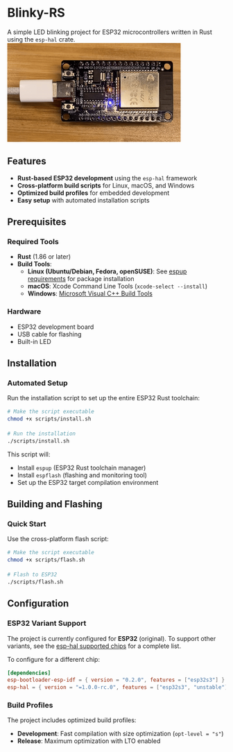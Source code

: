 # Blinky-RS

A simple LED blinking project for ESP32 microcontrollers written in Rust using the `esp-hal` crate.  
![ESP32 Blinking LED Demo](assets/esp32_blink_demo.gif)

## Features

- **Rust-based ESP32 development** using the `esp-hal` framework
- **Cross-platform build scripts** for Linux, macOS, and Windows
- **Optimized build profiles** for embedded development
- **Easy setup** with automated installation scripts

## Prerequisites

### Required Tools

- **Rust** (1.86 or later)
- **Build Tools**:
  - **Linux (Ubuntu/Debian, Fedora, openSUSE)**: See [espup requirements](https://github.com/esp-rs/espup?tab=readme-ov-file#requirements) for package installation
  - **macOS**: Xcode Command Line Tools (`xcode-select --install`)
  - **Windows**: [Microsoft Visual C++ Build Tools](https://visualstudio.microsoft.com/downloads/?q=build+tools#microsoft-visual-c-redistributable-for-visual-studio-2022)

### Hardware

- ESP32 development board
- USB cable for flashing
- Built-in LED

## Installation

### Automated Setup

Run the installation script to set up the entire ESP32 Rust toolchain:

```bash
# Make the script executable
chmod +x scripts/install.sh

# Run the installation
./scripts/install.sh
```

This script will:
- Install `espup` (ESP32 Rust toolchain manager)
- Install `espflash` (flashing and monitoring tool)
- Set up the ESP32 target compilation environment

## Building and Flashing

### Quick Start

Use the cross-platform flash script:

```bash
# Make the script executable
chmod +x scripts/flash.sh

# Flash to ESP32
./scripts/flash.sh
```

## Configuration

### ESP32 Variant Support

The project is currently configured for **ESP32** (original). To support other variants, see the [esp-hal supported chips](https://github.com/esp-rs/esp-hal?tab=readme-ov-file#esp-hal) for a complete list.

To configure for a different chip:

```toml
[dependencies]
esp-bootloader-esp-idf = { version = "0.2.0", features = ["esp32s3"] } # For ESP32-S3
esp-hal = { version = "=1.0.0-rc.0", features = ["esp32s3", "unstable"] }
```

### Build Profiles

The project includes optimized build profiles:

- **Development**: Fast compilation with size optimization (`opt-level = "s"`)
- **Release**: Maximum optimization with LTO enabled

